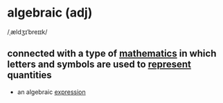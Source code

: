 # algebraic (adj)

/ˌældʒɪˈbreɪɪk/

## connected with a type of [mathematics](mathematics-n.md#the-study-of-numbers-and-shapes) in which letters and symbols are used to [represent](represent-v.md#to-show-somebodysomething-especially-in-a-picture) quantities

- an algebraic [expression](expression-n.md#a-group-of-signs-that-represent-an-idea-or-a-quantity-biểu-thức)
